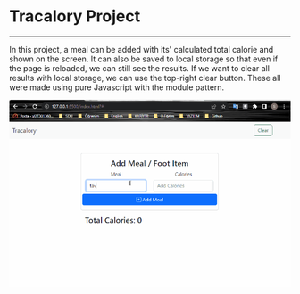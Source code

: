 # Tracalory Project
---
In this project, a meal can be added with its' calculated total calorie and shown on the screen. It can also be saved to local storage so that even if the page is reloaded, we can still see the results. If we want to clear all results with local storage, we can use the top-right clear button. These all were made using pure Javascript with the module pattern.

![ss](ss.gif) 